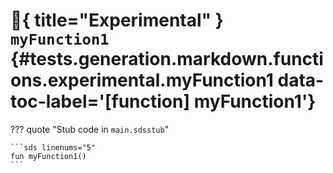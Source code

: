 # :test_tube:{ title="Experimental" } <code class="doc-symbol doc-symbol-function"></code> `myFunction1` {#tests.generation.markdown.functions.experimental.myFunction1 data-toc-label='[function] myFunction1'}

??? quote "Stub code in `main.sdsstub`"

    ```sds linenums="5"
    fun myFunction1()
    ```
